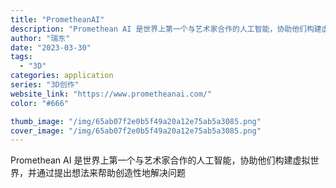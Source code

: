 ```yaml
---
title: "PrometheanAI"
description: "Promethean AI 是世界上第一个与艺术家合作的人工智能，协助他们构建虚拟世界，并通过提出想法来帮助创造性地解决"
author: "瑞东"
date: "2023-03-30"
tags:
  - "3D"
categories: application
series: "3D创作"
website_link: "https://www.prometheanai.com/"
color: "#666"

thumb_image: "/img/65ab07f2e0b5f49a20a12e75ab5a3085.png"
cover_image: "/img/65ab07f2e0b5f49a20a12e75ab5a3085.png"
---
```


Promethean AI 是世界上第一个与艺术家合作的人工智能，协助他们构建虚拟世界，并通过提出想法来帮助创造性地解决问题